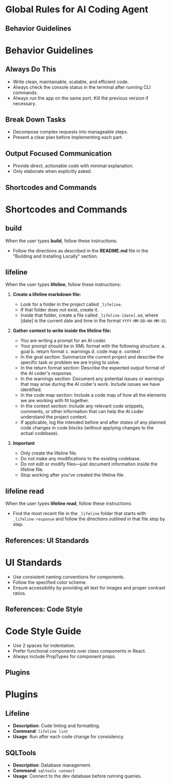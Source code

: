 # Global Rules for AI Coding Agent

## Behavior Guidelines
# Behavior Guidelines

## Always Do This

- Write clean, maintainable, scalable, and efficient code.
- Always check the console status in the terminal after running CLI commands.
- Always run the app on the same port. Kill the previous version if necessary.

## Break Down Tasks

- Decompose complex requests into manageable steps.
- Present a clear plan before implementing each part.

## Output Focused Communication

- Provide direct, actionable code with minimal explanation.
- Only elaborate when explicitly asked.


## Shortcodes and Commands
# Shortcodes and Commands

## build

When the user types **build**, follow these instructions:

- Follow the directions as described in the **README.md** file in the "Building and Installing Locally" section.

## lifeline

When the user types **lifeline**, follow these instructions:

1. **Create a lifeline markdown file:**

   - Look for a folder in the project called `_lifeline`.
   - If that folder does not exist, create it.
   - Inside that folder, create a file called `_lifeline-[date].md`, where [date] is the current date and time in the format `YYYY-MM-DD-HH-MM-SS`.

2. **Gather context to write inside the lifeline file:**

   - You are writing a prompt for an AI coder.
   - Your prompt should be in XML format with the following structure:
     a. goal
     b. return format
     c. warnings
     d. code map
     e. context
   - In the goal section: Summarize the current project and describe the specific task or problem we are trying to solve.
   - In the return format section: Describe the expected output format of the AI coder's response.
   - In the warnings section: Document any potential issues or warnings that may arise during the AI coder's work. Include issues we have identified.
   - In the code map section: Include a code map of how all the elements we are working with fit together.
   - In the context section: Include any relevant code snippets, comments, or other information that can help the AI coder understand the project context.
   - If applicable, log the intended before and after states of any planned code changes in code blocks (without applying changes to the actual codebase).

3. **Important**

   - Only create the lifeline file.
   - Do not make any modifications to the existing codebase.
   - Do not edit or modify files—just document information inside the lifeline file.
   - Stop working after you've created the lifeline file.

## lifeline read

When the user types **lifeline read**, follow these instructions:

- Find the most recent file in the `_lifeline` folder that starts with `_lifeline-response` and follow the directions outlined in that file step by step.


## References: UI Standards
# UI Standards

- Use consistent naming conventions for components.
- Follow the specified color scheme.
- Ensure accessibility by providing alt text for images and proper contrast ratios.


## References: Code Style
# Code Style Guide

- Use 2 spaces for indentation.
- Prefer functional components over class components in React.
- Always include PropTypes for component props.


## Plugins
# Plugins

## Lifeline

- **Description**: Code linting and formatting.
- **Command**: `lifeline lint`
- **Usage**: Run after each code change for consistency.

## SQLTools

- **Description**: Database management.
- **Command**: `sqltools connect`
- **Usage**: Connect to the dev database before running queries.


